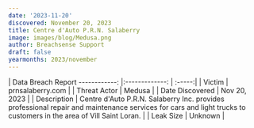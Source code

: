 ```yaml
---
date: '2023-11-20'
discovered: November 20, 2023
title: Centre d'Auto P.R.N. Salaberry
image: images/blog/Medusa.png
author: Breachsense Support
draft: false
yearmonths: 2023/november
---
```



| Data Breach Report
------------:     |:-------------:    | :-----:|
| Victim      | prnsalaberry.com      | 
| Threat Actor      | Medusa      | 
| Date Discovered      | Nov 20, 2023      | 
| Description      | Centre d'Auto P.R.N. Salaberry Inc. provides professional repair and maintenance services for cars and light trucks to customers in the area of Vill Saint Loran.      | 
| Leak Size      | Unknown      | 

